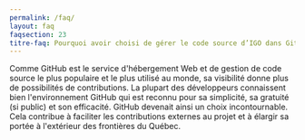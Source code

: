 ```yaml
---
permalink: /faq/
layout: faq
faqsection: 23
titre-faq: Pourquoi avoir choisi de gérer le code source d’IGO dans GitHub.com?
---
```


Comme GitHub est le service d'hébergement Web et de gestion de code source le plus populaire et le plus utilisé au monde, sa visibilité donne plus de possibilités de contributions. La plupart des développeurs connaissent bien l'environnement GitHub qui est reconnu pour sa simplicité, sa gratuité (si public) et son efficacité. GitHub devenait ainsi un choix incontournable. Cela contribue à faciliter les contributions externes au projet et à élargir sa portée à l'extérieur des frontières du Québec.
